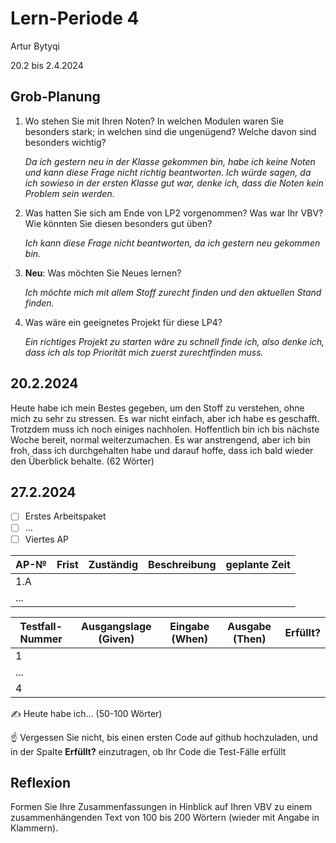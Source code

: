 # Lern-Periode 4

Artur Bytyqi

20.2 bis 2.4.2024

## Grob-Planung

1. Wo stehen Sie mit Ihren Noten? In welchen Modulen waren Sie besonders stark; in welchen sind die ungenügend? Welche davon sind besonders wichtig?

   *Da ich gestern neu in der Klasse gekommen bin, habe ich keine Noten und kann diese Frage nicht richtig beantworten. Ich würde sagen, da ich sowieso in der ersten Klasse gut war, denke ich, dass die Noten kein Problem sein werden.*
   
3. Was hatten Sie sich am Ende von LP2 vorgenommen? Was war Ihr VBV? Wie könnten Sie diesen besonders gut üben?

   *Ich kann diese Frage nicht beantworten, da ich gestern neu gekommen bin.*
   
5. **Neu**: Was möchten Sie Neues lernen?

   *Ich möchte mich mit allem Stoff zurecht finden und den aktuellen Stand finden.*
   
7. Was wäre ein geeignetes Projekt für diese LP4?

   *Ein richtiges Projekt zu starten wäre zu schnell finde ich, also denke ich, dass ich als top Priorität mich zuerst zurechtfinden muss.*

## 20.2.2024

Heute habe ich mein Bestes gegeben, um den Stoff zu verstehen, ohne mich zu sehr zu stressen. Es war nicht einfach, aber ich habe es geschafft. Trotzdem muss ich noch einiges nachholen. Hoffentlich bin ich bis nächste Woche bereit, normal weiterzumachen. Es war anstrengend, aber ich bin froh, dass ich durchgehalten habe und darauf hoffe, dass ich bald wieder den Überblick behalte. (62 Wörter) 

## 27.2.2024

- [ ] Erstes Arbeitspaket
- [ ] ...
- [ ] Viertes AP
      
| AP-№ | Frist | Zuständig | Beschreibung | geplante Zeit |
| ---- | ----- | --------- | ------------ | ------------- |
| 1.A  |       |           |              |               |
| ...  |       |           |              |               |

| Testfall-Nummer | Ausgangslage (Given) | Eingabe (When) | Ausgabe (Then) | Erfüllt? |
| --------------- | -------------------- | -------------- | -------------- | -------- |
| 1               |                      |                |                |          |
| ...             |                      |                |                |          |
| 4               |                      |                |                |          |

✍️ Heute habe ich... (50-100 Wörter)

☝️ Vergessen Sie nicht, bis einen ersten Code auf github hochzuladen, und in der Spalte **Erfüllt?** einzutragen, ob Ihr Code die Test-Fälle erfüllt



## Reflexion

Formen Sie Ihre Zusammenfassungen in Hinblick auf Ihren VBV zu einem zusammenhängenden Text von 100 bis 200 Wörtern (wieder mit Angabe in Klammern).
